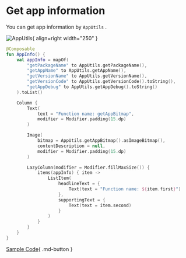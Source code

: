 # Get app information

You can get app information by `AppUtils` .

![AppUtils](../img/app_utils.png){ align=right width="250" }

```kotlin
@Composable
fun AppInfo() {
    val appInfo = mapOf(
        "getPackageName" to AppUtils.getPackageName(),
        "getAppName" to AppUtils.getAppName(),
        "getVersionName" to AppUtils.getVersionName(),
        "getVersionCode" to AppUtils.getVersionCode().toString(),
        "getAppDebug" to AppUtils.getAppDebug().toString()
    ).toList()

    Column {
        Text(
            text = "Function name: getAppBitmap",
            modifier = Modifier.padding(15.dp)
        )

        Image(
            bitmap = AppUtils.getAppBitmap().asImageBitmap(),
            contentDescription = null,
            modifier = Modifier.padding(15.dp)
        )

        LazyColumn(modifier = Modifier.fillMaxSize()) {
            items(appInfo) { item ->
                ListItem(
                    headlineText = {
                        Text(text = "Function name: ${item.first}")
                    },
                    supportingText = {
                        Text(text = item.second)
                    }
                )
            }
        }
    }
}
```

[Sample Code](https://github.com/SakurajimaMaii/Android-Vast-Extension/blob/develop/app-compose/src/main/java/com/ave/vastgui/appcompose/example/informationget/AppInfo.kt){ .md-button }
